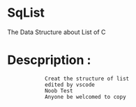 # SqList
The Data Structure about List of C
# Descpription :
                Creat the structure of list
                edited by vscode
                Noob Test
                Anyone be welcomed to copy
                
